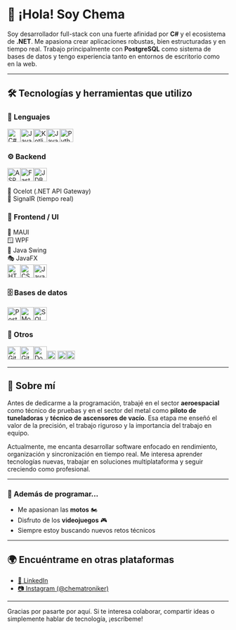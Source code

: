 # 👋 ¡Hola! Soy Chema

Soy desarrollador full-stack con una fuerte afinidad por **C#** y el ecosistema de **.NET**. Me apasiona crear aplicaciones robustas, bien estructuradas y en tiempo real. Trabajo principalmente con **PostgreSQL** como sistema de bases de datos y tengo experiencia tanto en entornos de escritorio como en la web.

---

## 🛠️ Tecnologías y herramientas que utilizo

### 🧠 Lenguajes  
<img src="https://cdn.jsdelivr.net/gh/devicons/devicon/icons/csharp/csharp-original.svg" width="30" title="C#"/><img src="https://cdn.jsdelivr.net/gh/devicons/devicon/icons/java/java-original.svg" width="30" title="Java"/><img src="https://cdn.jsdelivr.net/gh/devicons/devicon/icons/kotlin/kotlin-original.svg" width="30" title="Kotlin"/><img src="https://cdn.jsdelivr.net/gh/devicons/devicon/icons/javascript/javascript-original.svg" width="30" title="JavaScript"/><img src="https://cdn.jsdelivr.net/gh/devicons/devicon/icons/python/python-original.svg" width="30" title="Python"/>

### ⚙️ Backend  
<img src="https://cdn.jsdelivr.net/gh/devicons/devicon/icons/dotnetcore/dotnetcore-original.svg" width="30" title="ASP.NET Core"/><img src="https://cdn.jsdelivr.net/gh/devicons/devicon/icons/python/python-original.svg" width="30" title="FastAPI / Flask"/><img src="https://cdn.jsdelivr.net/gh/devicons/devicon/icons/java/java-original.svg" width="30" title="JDBC / Hibernate"/> 

🔀 Ocelot (.NET API Gateway)  
📡 SignalR (tiempo real)

### 🎨 Frontend / UI  
📱 MAUI  
🪟 WPF  
🧱 Java Swing  
🎭 JavaFX  
<img src="https://cdn.jsdelivr.net/gh/devicons/devicon/icons/html5/html5-original.svg" width="30" title="HTML5"/><img src="https://cdn.jsdelivr.net/gh/devicons/devicon/icons/css3/css3-original.svg" width="30" title="CSS3"/><img src="https://cdn.jsdelivr.net/gh/devicons/devicon/icons/javascript/javascript-original.svg" width="30" title="JavaScript"/>

### 🗄️ Bases de datos  
<img src="https://cdn.jsdelivr.net/gh/devicons/devicon/icons/postgresql/postgresql-original.svg" width="30" title="PostgreSQL"/><img src="https://cdn.jsdelivr.net/gh/devicons/devicon/icons/mongodb/mongodb-original.svg" width="30" title="MongoDB"/><img src="https://cdn.jsdelivr.net/gh/devicons/devicon/icons/mysql/mysql-original.svg" width="30" title="SQL Server (similar)"/>

### 🧰 Otros  
<img src="https://cdn.jsdelivr.net/gh/devicons/devicon/icons/git/git-original.svg" width="30" title="Git"/><img src="https://cdn.jsdelivr.net/gh/devicons/devicon/icons/github/github-original.svg" width="30" title="GitHub"/><img src="https://cdn.jsdelivr.net/gh/devicons/devicon/icons/docker/docker-original.svg" width="30" title="Docker"/><img src="https://img.shields.io/badge/Entity_Framework-68217A?style=flat&logo=.net&logoColor=white" height="20"/>  <img src="https://img.shields.io/badge/Swagger-85EA2D?style=flat&logo=swagger&logoColor=black" height="20"/><img src="https://img.shields.io/badge/Postman-FF6C37?style=flat&logo=postman&logoColor=white" height="20"/>

---

## 💬 Sobre mí

Antes de dedicarme a la programación, trabajé en el sector **aeroespacial** como técnico de pruebas y en el sector del metal como **piloto de tuneladoras** y **técnico de ascensores de vacío**. Esa etapa me enseñó el valor de la precisión, el trabajo riguroso y la importancia del trabajo en equipo.

Actualmente, me encanta desarrollar software enfocado en rendimiento, organización y sincronización en tiempo real. Me interesa aprender tecnologías nuevas, trabajar en soluciones multiplataforma y seguir creciendo como profesional.

---

### 🚀 Además de programar...

- Me apasionan las **motos** 🏍️  
- Disfruto de los **videojuegos** 🎮  
- Siempre estoy buscando nuevos retos técnicos

---

## 🌍 Encuéntrame en otras plataformas

- [🔗 LinkedIn](https://www.linkedin.com/in/jos%C3%A9-mar%C3%ADa-garc%C3%ADa-s%C3%A1nchez-13236b176/)
- [📷 Instagram (@chematroniker)](https://www.instagram.com/chematroniker/)

---

Gracias por pasarte por aquí. Si te interesa colaborar, compartir ideas o simplemente hablar de tecnología, ¡escríbeme!

